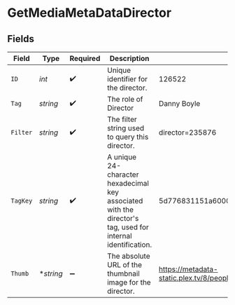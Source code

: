 # GetMediaMetaDataDirector


## Fields

| Field                                                                                                       | Type                                                                                                        | Required                                                                                                    | Description                                                                                                 | Example                                                                                                     |
| ----------------------------------------------------------------------------------------------------------- | ----------------------------------------------------------------------------------------------------------- | ----------------------------------------------------------------------------------------------------------- | ----------------------------------------------------------------------------------------------------------- | ----------------------------------------------------------------------------------------------------------- |
| `ID`                                                                                                        | *int*                                                                                                       | :heavy_check_mark:                                                                                          | Unique identifier for the director.                                                                         | 126522                                                                                                      |
| `Tag`                                                                                                       | *string*                                                                                                    | :heavy_check_mark:                                                                                          | The role of Director                                                                                        | Danny Boyle                                                                                                 |
| `Filter`                                                                                                    | *string*                                                                                                    | :heavy_check_mark:                                                                                          | The filter string used to query this director.                                                              | director=235876                                                                                             |
| `TagKey`                                                                                                    | *string*                                                                                                    | :heavy_check_mark:                                                                                          | A unique 24-character hexadecimal key associated with the director's tag, used for internal identification. | 5d776831151a60001f24d031                                                                                    |
| `Thumb`                                                                                                     | **string*                                                                                                   | :heavy_minus_sign:                                                                                          | The absolute URL of the thumbnail image for the director.                                                   | https://metadata-static.plex.tv/8/people/8d65fa96804802e08f2de09fe014408e.jpg                               |